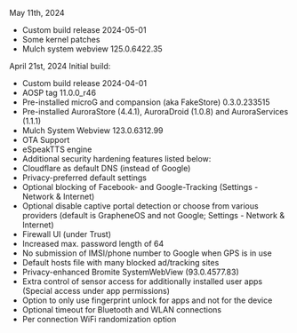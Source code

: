 May 11th, 2024

- Custom build release 2024-05-01
- Some kernel patches
- Mulch system webview 125.0.6422.35


April 21st, 2024
Initial build:

- Custom build release 2024-04-01
- AOSP tag 11.0.0_r46
- Pre-installed microG and compansion (aka FakeStore) 0.3.0.233515
- Pre-installed AuroraStore (4.4.1), AuroraDroid (1.0.8) and AuroraServices (1.1.1)
- Mulch System Webview 123.0.6312.99
- OTA Support
- eSpeakTTS engine
- Additional security hardening features listed below:
- Cloudflare as default DNS (instead of Google)
- Privacy-preferred default settings
- Optional blocking of Facebook- and Google-Tracking (Settings - Network & Internet)
- Optional disable captive portal detection or choose from various providers (default is GrapheneOS and not Google; Settings - Network & Internet)
- Firewall UI (under Trust)
- Increased max. password length of 64
- No submission of IMSI/phone number to Google when GPS is in use
- Default hosts file with many blocked ad/tracking sites
- Privacy-enhanced Bromite SystemWebView (93.0.4577.83)
- Extra control of sensor access for additionally installed user apps (Special access under app permissions)
- Option to only use fingerprint unlock for apps and not for the device
- Optional timeout for Bluetooth and WLAN connections
- Per connection WiFi randomization option
